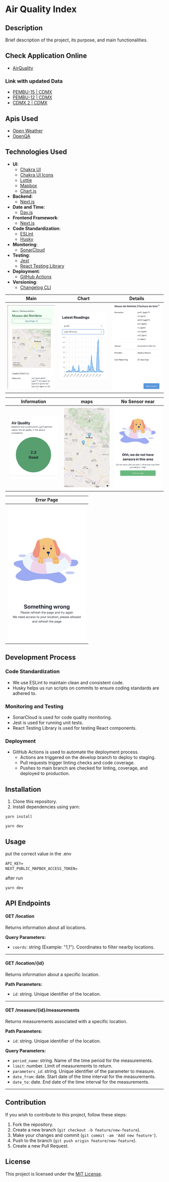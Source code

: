 # Air Quality Index

## Description
Brief description of the project, its purpose, and main functionalities.

## Check Application Online
- [AirQuality](https://airquality-miguel-jardinez.vercel.app/)

### Link with updated Data
- [PEMBU-15 | CDMX](https://airquality-miguel-jardinez.vercel.app/location/356290)
- [PEMBU-12 | CDMX](https://airquality-miguel-jardinez.vercel.app/location/352972)
- [CDMX 2 | CDMX](https://airquality-miguel-jardinez.vercel.app/location/253827)

## Apis Used
- [Open Weather](https://openweathermap.org/)
- [OpenQA](https://openaq.org/)

## Technologies Used
- **UI**:
    - [Chakra UI](https://chakra-ui.com/)
    - [Chakra UI Icons](https://chakra-ui.com/docs/media-and-icons/icon)
    - [Lottie](https://airbnb.io/lottie/#/)
    - [Mapbox](https://www.mapbox.com/)
    - [Chart.js](https://www.chartjs.org/)
- **Backend**:
    - [Next.js](https://nextjs.org/)
- **Date and Time**:
    - [Day.js](https://day.js.org/)
- **Frontend Framework**:
    - [Next.js](https://nextjs.org/)
- **Code Standardization**:
    - [ESLint](https://eslint.org/)
    - [Husky](https://typicode.github.io/husky/#/)
- **Monitoring**:
    - [SonarCloud](https://sonarcloud.io/)
- **Testing**:
    - [Jest](https://jestjs.io/)
    - [React Testing Library](https://testing-library.com/docs/react-testing-library/intro/)
- **Deployment**:
    - [GitHub Actions](https://github.com/features/actions)
- **Versioning**:
    - [Changelog CLI](https://changelog.md/cli/)

|                      Main                       |                      Chart                       |                      Details                       |
|:-----------------------------------------------:|:------------------------------------------------:|:--------------------------------------------------:|
| <img src="docs/images/main.png" width="250px"/> | <img src="docs/images/chart.png" width="250px"/> | <img src="docs/images/details.png" width="250px"/> |

|                      Information                       |                      maps                       |                   No Sensor near                   |
|:------------------------------------------------------:|:-----------------------------------------------:|:--------------------------------------------------:|
| <img src="docs/images/information.png" width="250px"/> | <img src="docs/images/maps.png" width="250px"/> | <img src="docs/images/no-data.png" width="250px"/> |

|                      Error Page                       |
|:-----------------------------------------------------:|
| <img src="docs/images/error-page.png" width="250px"/> |

## Development Process
### Code Standardization
- We use ESLint to maintain clean and consistent code.
- Husky helps us run scripts on commits to ensure coding standards are adhered to.

### Monitoring and Testing
- SonarCloud is used for code quality monitoring.
- Jest is used for running unit tests.
- React Testing Library is used for testing React components.

### Deployment
- GitHub Actions is used to automate the deployment process.
    - Actions are triggered on the develop branch to deploy to staging.
    - Pull requests trigger linting checks and code coverage.
    - Pushes to main branch are checked for linting, coverage, and deployed to production.

## Installation
1. Clone this repository.
2. Install dependencies using yarn:

````
yarn install
````
````
yarn dev
````


## Usage
put the correct value in the .env
````
API_KEY=
NEXT_PUBLIC_MAPBOX_ACCESS_TOKEN=
````
after run
````
yarn dev
````

## API Endpoints

#### GET /location

Returns information about all locations.

**Query Parameters:**
- `coords`: string (Example: "1,1"). Coordinates to filter nearby locations.

---

#### GET /location/{id}

Returns information about a specific location.

**Path Parameters:**
- `id`: string. Unique identifier of the location.

---

#### GET /measure/{id}/measurements

Returns measurements associated with a specific location.

**Path Parameters:**
- `id`: string. Unique identifier of the location.

**Query Parameters:**
- `period_name`: string. Name of the time period for the measurements.
- `limit`: number. Limit of measurements to return.
- `parameters_id`: string. Unique identifier of the parameter to measure.
- `date_from`: date. Start date of the time interval for the measurements.
- `date_to`: date. End date of the time interval for the measurements.

---

## Contribution
If you wish to contribute to this project, follow these steps:
1. Fork the repository.
2. Create a new branch (`git checkout -b feature/new-feature`).
3. Make your changes and commit (`git commit -am 'Add new feature'`).
4. Push to the branch (`git push origin feature/new-feature`).
5. Create a new Pull Request.

## License
This project is licensed under the [MIT License](https://opensource.org/licenses/MIT).
